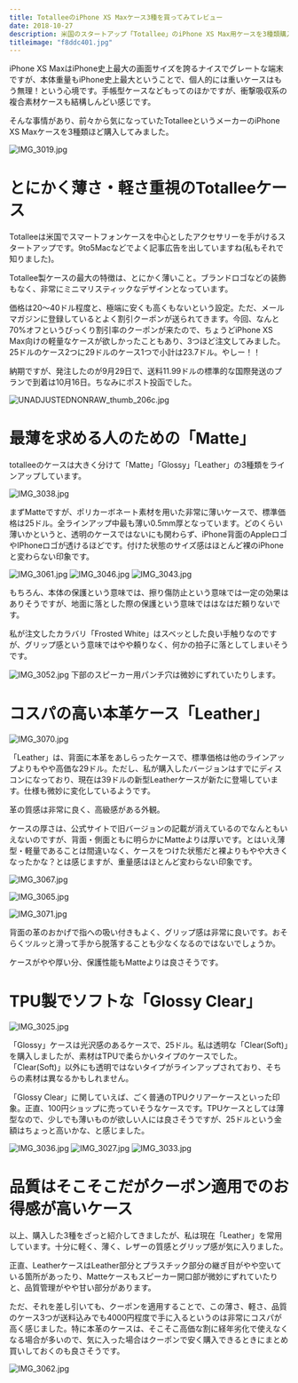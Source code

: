 ```yaml
---
title: TotalleeのiPhone XS Maxケース3種を買ってみてレビュー
date: 2018-10-27
description: 米国のスタートアップ「Totallee」のiPhone XS Max用ケースを3種類購入してみたので紹介します。
titleimage: "f8ddc401.jpg"
---
```



iPhone XS MaxはiPhone史上最大の画面サイズを誇るナイスでグレートな端末ですが、本体重量もiPhone史上最大ということで、個人的には重いケースはもう無理！という心境です。手帳型ケースなどもってのほかですが、衝撃吸収系の複合素材ケースも結構しんどい感じです。

そんな事情があり、前々から気になっていたTotalleeというメーカーのiPhone XS Maxケースを3種類ほど購入してみました。

![IMG_3019.jpg](attachments/f8ddc401.jpg)

# とにかく薄さ・軽さ重視のTotalleeケース

Totalleeは米国でスマートフォンケースを中心としたアクセサリーを手がけるスタートアップです。9to5Macなどでよく記事広告を出していますね(私もそれで知りました)。

Totallee製ケースの最大の特徴は、とにかく薄いこと。ブランドロゴなどの装飾もなく、非常にミニマリスティックなデザインとなっています。

価格は20〜40ドル程度と、極端に安くも高くもないという設定。ただ、メールマガジンに登録しているとよく割引クーポンが送られてきます。今回、なんと70%オフというびっくり割引率のクーポンが来たので、ちょうどiPhone XS Max向けの軽量なケースが欲しかったこともあり、3つほど注文してみました。25ドルのケース2つに29ドルのケース1つで小計は23.7ドル。やしー！！

納期ですが、発注したのが9月29日で、送料11.99ドルの標準的な国際発送のプランで到着は10月16日。ちなみにポスト投函でした。

![UNADJUSTEDNONRAW_thumb_206c.jpg](attachments/cdcf46ef.jpg)

# 最薄を求める人のための「Matte」

totalleeのケースは大きく分けて「Matte」「Glossy」「Leather」の3種類をラインアップしています。


![IMG_3038.jpg](attachments/b5fdec84.jpg)

まずMatteですが、ポリカーボネート素材を用いた非常に薄いケースで、標準価格は25ドル。全ラインアップ中最も薄い0.5mm厚となっています。どのくらい薄いかというと、透明のケースではないにも関わらず、iPhone背面のAppleロゴやIPhoneロゴが透けるほどです。付けた状態のサイズ感はほとんど裸のiPhoneと変わらない印象です。

![IMG_3061.jpg](attachments/3cceeb04.jpg)
![IMG_3046.jpg](attachments/88e38aed.jpg)
![IMG_3043.jpg](attachments/8de1958c.jpg)

もちろん、本体の保護という意味では、擦り傷防止という意味では一定の効果はありそうですが、地面に落とした際の保護という意味でははなはだ頼りないです。

私が注文したカラバリ「Frosted White」はスベッとした良い手触りなのですが、グリップ感という意味ではやや頼りなく、何かの拍子に落としてしまいそうです。

![IMG_3052.jpg](attachments/9f1d6139.jpg)
下部のスピーカー用パンチ穴は微妙にずれていたりします。



# コスパの高い本革ケース「Leather」

![IMG_3070.jpg](attachments/0d923b60.jpg)

「Leather」は、背面に本革をあしらったケースで、標準価格は他のラインアップよりもやや高価な29ドル。ただし、私が購入したバージョンはすでにディスコンになっており、現在は39ドルの新型Leatherケースが新たに登場しています。仕様も微妙に変化しているようです。

革の質感は非常に良く、高級感がある外観。

ケースの厚さは、公式サイトで旧バージョンの記載が消えているのでなんともいえないのですが、背面・側面ともに明らかにMatteよりは厚いです。とはいえ薄型・軽量であることは間違いなく、ケースをつけた状態だと裸よりもやや大きくなったかな？とは感じますが、重量感はほとんど変わらない印象です。

![IMG_3067.jpg](attachments/8b7e0531.jpg)

![IMG_3065.jpg](attachments/8d80137d.jpg)

![IMG_3071.jpg](attachments/7cab16c1.jpg)

背面の革のおかげで指への吸い付きもよく、グリップ感は非常に良いです。おそらくツルッと滑って手から脱落することも少なくなるのではないでしょうか。

ケースがやや厚い分、保護性能もMatteよりは良さそうです。

# TPU製でソフトな「Glossy Clear」

![IMG_3025.jpg](attachments/fbb66b73.jpg)

「Glossy」ケースは光沢感のあるケースで、25ドル。私は透明な「Clear(Soft)」を購入しましたが、素材はTPUで柔らかいタイプのケースでした。「Clear(Soft)」以外にも透明ではないタイプがラインアップされており、そちらの素材は異なるかもしれません。

「Glossy Clear」に関していえば、ごく普通のTPUクリアーケースといった印象。正直、100円ショップに売っていそうなケースです。TPUケースとしては薄型なので、少しでも薄いものが欲しい人には良さそうですが、25ドルという金額はちょっと高いかな、と感じました。

![IMG_3036.jpg](attachments/ea9225d7.jpg)
![IMG_3027.jpg](attachments/0d88b65b.jpg)
![IMG_3033.jpg](attachments/b8bde2d1.jpg)

# 品質はそこそこだがクーポン適用でのお得感が高いケース

以上、購入した3種をざっと紹介してきましたが、私は現在「Leather」を常用しています。十分に軽く、薄く、レザーの質感とグリップ感が気に入りました。

正直、LeatherケースはLeather部分とプラスチック部分の継ぎ目がやや空いている箇所があったり、Matteケースもスピーカー開口部が微妙にずれていたりと、品質管理がやや甘い部分があります。

ただ、それを差し引いても、クーポンを適用することで、この薄さ、軽さ、品質のケース3つが送料込みでも4000円程度で手に入るというのは非常にコスパが高く感じました。特に本革のケースは、そこそこ高価な割に経年劣化で使えなくなる場合が多いので、気に入った場合はクーポンで安く購入できるときにまとめ買いしておくのも良さそうです。

![IMG_3062.jpg](attachments/6f0093da.jpg)